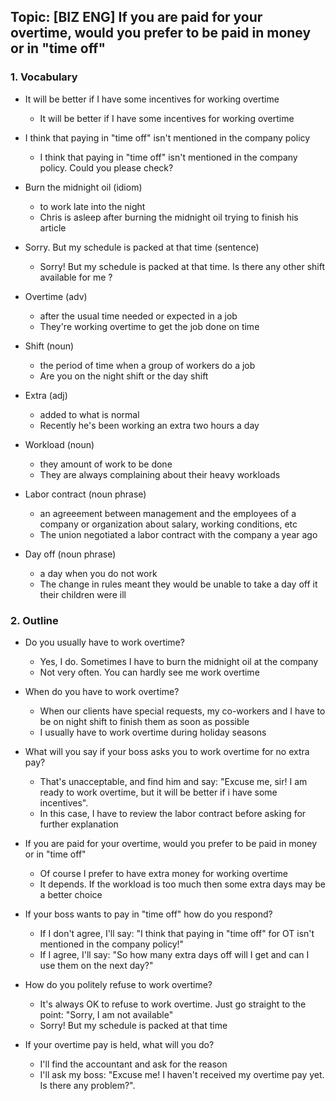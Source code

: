 ## Topic: [BIZ ENG] If you are paid for your overtime, would you prefer to be paid in money or in "time off"

### 1. Vocabulary
- It will be better if I have some incentives for working overtime
  + It will be better if I have some incentives for working overtime

- I think that paying in "time off" isn't mentioned in the company policy
  + I think that paying in "time off" isn't mentioned in the company policy. Could you please check?

- Burn the midnight oil (idiom)
  + to work late into the night
  + Chris is asleep after burning the midnight oil trying to finish his article

- Sorry. But my schedule is packed at that time (sentence)
  + Sorry! But my schedule is packed at that time. Is there any other shift available for me ?

- Overtime (adv)
  + after the usual time needed or expected in a job
  + They're working overtime to get the job done on time

- Shift (noun)
  + the period of time when a group of workers do a job
  + Are you on the night shift or the day shift

- Extra (adj)
  + added to what is normal
  + Recently he's been working an extra two hours a day

- Workload (noun)
  + they amount of work to be done
  + They are always complaining about their heavy workloads

- Labor contract (noun phrase)
  + an agreeement between management and the employees of a company or organization about salary, working conditions, etc
  + The union negotiated a labor contract with the company a year ago

- Day off (noun phrase)
  + a day when you do not work
  + The change in rules meant they would be unable to take a day off it their children were ill

### 2. Outline
- Do you usually have to work overtime?
  + Yes, I do. Sometimes I have to burn the midnight oil at the company
  + Not very often. You can hardly see me work overtime

- When do you have to work overtime?
  + When our clients have special requests, my co-workers and I have to be on night shift to finish them as soon as possible
  + I usually have to work overtime during holiday seasons

- What will you say if your boss asks you to work overtime for no extra pay?
  + That's unacceptable, and find him and say: "Excuse me, sir! I am ready to work overtime, but it will be better if i have some incentives".
  + In this case, I have to review the labor contract before asking for further explanation

- If you are paid for your overtime, would you prefer to be paid in money or in "time off"
  + Of course I prefer to have extra money for working overtime
  + It depends. If the workload is too much then some extra days may be a better choice

- If your boss wants to pay in "time off" how do you respond?
  + If I don't agree, I'll say: "I think that paying in "time off" for OT isn't mentioned in the company policy!"
  + If I agree, I'll say: "So how many extra days off will I get and can I use them on the next day?"

- How do you politely refuse to work overtime?
  + It's always OK to refuse to work overtime. Just go straight to the point: "Sorry, I am not available"
  + Sorry! But my schedule is packed at that time

- If your overtime pay is held, what will you do?
  + I'll find the accountant and ask for the reason
  + I'll ask my boss: "Excuse me! I haven't received my overtime pay yet. Is there any problem?".